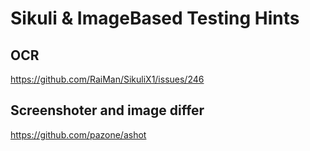 # Sikuli & ImageBased Testing Hints

## OCR

https://github.com/RaiMan/SikuliX1/issues/246

## Screenshoter and image differ
https://github.com/pazone/ashot

